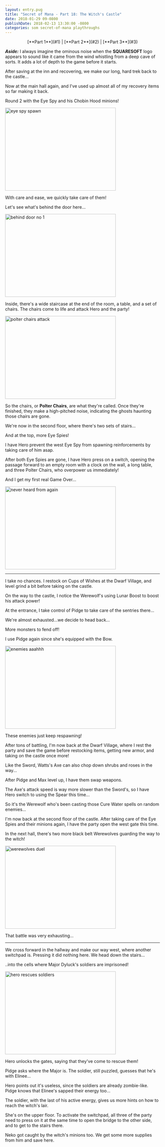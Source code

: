 ```yaml
---
layout: entry.pug
title: "Secret of Mana - Part 18: The Witch's Castle"
date: 2018-01-29 09-0800
publishDate: 2018-02-13 13:30:00 -0800
categories: som secret-of-mana playthroughs
---
```


<p style="text-align: center;">[**Part 1**](#1) | [**Part 2**](#2) | [**Part 3**](#3)</p>

<a name="1"></a>

***Aside:*** I always imagine the ominous noise when the **SQUARESOFT** logo appears to sound like it came from the wind whistling from a deep cave of sorts. It adds a lot of depth to the game before it starts.

After saving at the inn and recovering, we make our long, hard trek back to the castle...

Now at the main hall again, and I've used up almost all of my recovery items so far making it back.

Round 2 with the Eye Spy and his Chobin Hood minions!

<img src="https://i.imgur.com/MDyjDkO.png" alt="eye spy spawn" width="360" height="270" id="liveblog" />

With care and ease, we quickly take care of them!

Let's see what's behind the door here...

<img src="https://i.imgur.com/0xqLJ13.png" alt="behind door no 1" width="360" height="270" id="liveblog" />

Inside, there's a wide staircase at the end of the room, a table, and a set of chairs. The chairs come to life and attack Hero and the party!

<img src="https://i.imgur.com/7M5NIEA.png" alt="polter chairs attack" width="360" height="270" id="liveblog" />

So the chairs, or **Polter Chairs**, are what they're called. Once they're finished, they make a high-pitched noise, indicating the ghosts haunting those chairs are gone.

We're now in the second floor, where there's two sets of stairs...

And at the top, more Eye Spies!

I have Hero prevent the west Eye Spy from spawning reinforcements by taking care of him asap.

After both Eye Spies are gone, I have Hero press on a switch, opening the passage forward to an empty room with a clock on the wall, a long table, and three Polter Chairs, who overpower us immediately! 

And I get my first real Game Over...

<img src="https://i.imgur.com/mlvaiqH.png" alt="never heard from again" width="360" height="270" id="liveblog" />

<a name="2"></a>

---

I take no chances. I restock on Cups of Wishes at the Dwarf Village, and level grind a bit before taking on the castle.

On the way to the castle, I notice the Werewolf's using Lunar Boost to boost his attack power!

At the entrance, I take control of Pidge to take care of the sentries there...

We're almost exhausted...we decide to head back...

More monsters to fend off!

I use Pidge again since she's equipped with the Bow.

<img src="https://i.imgur.com/saq6qrO.png" alt="enemies aaahhh" width="360" height="270" id="liveblog" />

These enemies just keep respawning!

After tons of battling, I'm now back at the Dwarf Village, where I rest the party and save the game before restocking items, getting new armor, and taking on the castle once more!
 
Like the Sword, Watts's Axe can also chop down shrubs and roses in the way...

After Pidge and Max level up, I have them swap weapons.

The Axe's attack speed is way more slower than the Sword's, so I have Hero switch to using the Spear this time...

So it's the Werewolf who's been casting those Cure Water spells on random enemies...

I'm now back at the second floor of the castle. After taking care of the Eye Spies and their minions again, I have the party open the west gate this time.

In the next hall, there's two more black belt Werewolves guarding the way to the witch!

<img src="https://i.imgur.com/hVtu3GI.png" alt="werewolves duel" width="360" height="270" id="liveblog" />

That battle was very exhausting...

<a name="3"></a>

---

We cross forward in the hallway and make our way west, where another switchpad is. Pressing it did nothing here. We head down the stairs...

..into the cells where Major Dyluck's soldiers are imprisoned!

<img src="https://i.imgur.com/FtBG299.png" alt="hero rescues soldiers" width="360" height="270" id="liveblog" />

Hero unlocks the gates, saying that they've come to rescue them!

Pidge asks where the Major is. The soldier, still puzzled, guesses that he's with Elinee...

Hero points out it's useless, since the soldiers are already zombie-like. Pidge knows that Elinee's sapped their energy too...

The soldier, with the last of his active energy, gives us more hints on how to reach the witch's lair.

She's on the upper floor. To activate the switchpad, all three of the party need to press on it at the same time to open the bridge to the other side, and to get to the stairs there.

Neko got caught by the witch's minions too. We get some more supplies from him and save here.